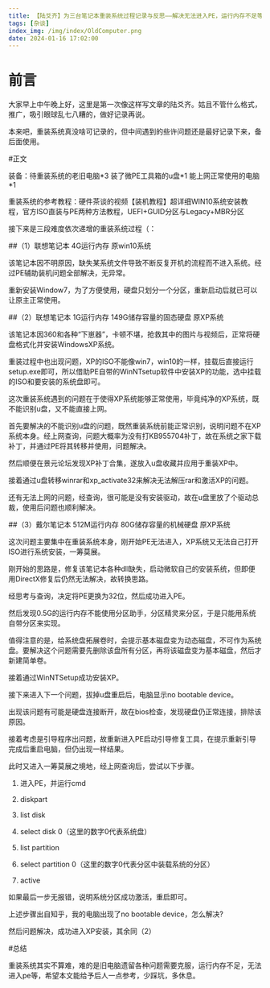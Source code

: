 ```yaml
---
title: 【陆爻齐】为三台笔记本重装系统过程记录与反思——解决无法进入PE，运行内存不足等问题
tags: [杂谈]
index_img: /img/index/OldComputer.png
date: 2024-01-16 17:02:00
---
```

# 前言  

大家早上中午晚上好，这里是第一次像这样写文章的陆爻齐。姑且不管什么格式，推广，吸引眼球乱七八糟的，做好记录再说。

本来吧，重装系统真没啥可记录的，但中间遇到的些许问题还是最好记录下来，备后面使用。  

#正文

装备：待重装系统的老旧电脑\*3 装了微PE工具箱的u盘\*1 能上网正常使用的电脑\*1  

重装系统的参考教程：硬件茶谈的视频【装机教程】超详细WIN10系统安装教程，官方ISO直装与PE两种方法教程，UEFI+GUID分区与Legacy+MBR分区

接下来是三段难度依次递增的重装系统过程（：

##（1）联想笔记本 4G运行内存 原win10系统  

该笔记本因不明原因，缺失某系统文件导致不断反复开机的流程而不进入系统。经过PE辅助装机问题全部解决，无异常。

重新安装Window7，为了方便使用，硬盘只划分一个分区，重新启动后就已可以让原主正常使用。  

##（2）联想笔记本 1G运行内存 149G储存容量的固态硬盘 原XP系统  

该笔记本因360和各种“下崽器”，卡顿不堪，抢救其中的图片与视频后，正常将硬盘格式化并安装WindowsXP系统。  

重装过程中也出现问题，XP的ISO不能像win7，win10的一样，挂载后直接运行setup.exe即可，所以借助PE自带的WinNTsetup软件中安装XP的功能，选中挂载的ISO和要安装的系统盘即可。

这次重装系统遇到的问题在于使得XP系统能够正常使用，毕竟纯净的XP系统，既不能识别u盘，又不能直接上网。  

首先要解决的不能识别u盘的问题，既然重装系统前能正常识别，说明问题不在XP系统本身。经上网查询，问题大概率为没有打KB955704补丁，故在系统之家下载补丁，并通过PE将其转移并使用，问题解决。

然后顺便在景元论坛发现XP补丁合集，遂放入u盘收藏并应用于重装XP中。  

接着通过u盘转移winrar和xp\_activate32来解决无法解压rar和激活XP的问题。

还有无法上网的问题，经查询，很可能是没有安装驱动，故在u盘里放了个驱动总裁，使用后问题也顺利解决。

##（3）戴尔笔记本 512M运行内存 80G储存容量的机械硬盘 原XP系统

这次问题主要集中在重装系统本身，刚开始PE无法进入，XP系统又无法自己打开ISO进行系统安装，一筹莫展。

刚开始的思路是，修复该笔记本各种dll缺失，启动微软自己的安装系统，但即便用DirectX修复后仍然无法解决，故转换思路。

经思考与查询，决定将PE更换为32位，然后成功进入PE。

然后发现0.5G的运行内存不能使用分区助手，分区精灵来分区，于是只能用系统自带分区来实现。

值得注意的是，给系统盘拓展卷时，会提示基本磁盘变为动态磁盘，不可作为系统盘。要解决这个问题需要先删除该盘所有分区，再将该磁盘变为基本磁盘，然后才新建简单卷。

接着通过WinNTSetup成功安装XP。

接下来进入下一个问题，拔掉u盘重启后，电脑显示no bootable device。

出现该问题有可能是硬盘连接断开，故在bios检查，发现硬盘仍正常连接，排除该原因。

接着考虑是引导程序出问题，故重新进入PE启动引导修复工具，在提示重新引导完成后重启电脑，但仍出现一样结果。

此时又进入一筹莫展之境地，经上网查询后，尝试以下步骤。

1.  进入PE，并运行cmd
    
2.  diskpart
    
3.  list disk
    
4.  select disk 0（这里的数字0代表系统盘）
    
5.  list partition
    
6.  select partition 0（这里的数字0代表分区中装载系统的分区）
    
7.  active
    

如果最后一步无报错，说明系统分区成功激活，重启即可。

上述步骤出自知乎，我的电脑出现了no bootable device，怎么解决?

然后问题解决，成功进入XP安装，其余同（2）  

#总结  

重装系统其实不算难，难的是旧电脑遗留各种问题需要克服，运行内存不足，无法进入pe等，希望本文能给予后人一点参考，少踩坑，多休息。
